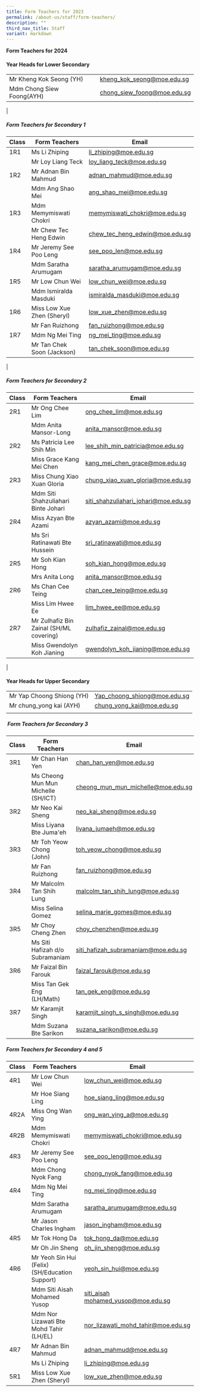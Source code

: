 ```yaml
---
title: Form Teachers for 2023
permalink: /about-us/staff/form-teachers/
description: ""
third_nav_title: Staff
variant: markdown
---
```

**Form Teachers for 2024**
#### **Year Heads for Lower Secondary**

|  |  |
|---|---|
| Mr Kheng Kok Seong (YH) | [kheng_kok_seong@moe.edu.sg](mailto:kheng_kok_seong@moe.edu.sg) |
| Mdm Chong Siew Foong(AYH) | [chong_siew_foong@moe.edu.sg](mailto:chong_siew_foong@moe.edu.sg) |
|

##### **Form Teachers for Secondary 1**

| Class | Form Teachers | Email |
|---|---|---|
| 1R1 | Ms Li Zhiping | [li_zhiping@moe.edu.sg](mailto:li_zhiping@moe.edu.sg) |
|  | Mr Loy Liang Teck | [loy_liang_teck@moe.edu.sg](mailto:loy_liang_teck@moe.edu.sg) |
| 1R2 | Mr Adnan Bin Mahmud | [adnan_mahmud@moe.edu.sg](mailto:adnan_mahmud@moe.edu.sg) |
|  | Mdm Ang Shao Mei| [ang_shao_mei@moe.edu.sg](mailto:ang_shao_mei@moe.edu.sg) |
| 1R3 | Mdm Memymiswati Chokri | [memymiswati_chokri@moe.edu.sg](mailto:memymiswati_chokri@moe.edu.sg) |
|  | Mr Chew Tec Heng Edwin| [chew_tec_heng_edwin@moe.edu.sg](mailto:chew_tec_heng_edwin@moe.edu.sg) |
| 1R4 | Mr Jeremy See Poo Leng | [see_poo_len@moe.edu.sg](mailto:see_poo_len@moe.edu.sg) |
|  | Mdm Saratha Arumugam | [saratha_arumugam@moe.edu.sg](mailto:saratha_arumugam@moe.edu.sg) |
| 1R5 | Mr Low Chun Wei | [low_chun_wei@moe.edu.sg](mailto:low_chun_wei@moe.edu.sg) |
|  | Mdm Ismiralda Masduki | [ismiralda_masduki@moe.edu.sg](mailto:ismiralda_masduki@moe.edu.sg) |
| 1R6 | Miss Low Xue Zhen (Sheryl) | [low_xue_zhen@moe.edu.sg](mailto:low_xue_zhen@moe.edu.sg) |
|  |Mr Fan Ruizhong | [fan_ruizhong@moe.edu.sg](mailto:fan_ruizhong@moe.edu.sg) |
| 1R7 | Mdm Ng Mei Ting | [ng_mei_ting@moe.edu.sg](mailto:ng_mei_ting@moe.edu.sg) |
|  |Mr Tan Chek Soon (Jackson) | [tan_chek_soon@moe.edu.sg](mailto:tan_chek_soon@moe.edu.sg) |
|
##### **Form Teachers for Secondary 2**

| Class | Form Teachers | Email |
|---|---|---|
| 2R1 | Mr Ong Chee Lim | [ong_chee_lim@moe.edu.sg](mailto:ong_chee_lim@moe.edu.sg) |
|  | Mdm Anita Mansor-Long | [anita_mansor@moe.edu.sg](mailto:anita_mansor@moe.edu.sg) |
| 2R2 |Ms Patricia Lee Shih Min | [lee_shih_min_patricia@moe.edu.sg](mailto:lee_shih_min_patricia@moe.edu.sg) |
|  | Miss Grace Kang Mei Chen | [kang_mei_chen_grace@moe.edu.sg](mailto:kang_mei_chen_grace@moe.edu.sg) |
| 2R3 | Miss Chung Xiao Xuan Gloria | [chung_xiao_xuan_gloria@moe.edu.sg](mailto:chung_xiao_gloria@moe.edu.sg) |
|  | Mdm Siti Shahzuliahari Binte Johari | [siti_shahzuliahari_johari@moe.edu.sg](mailto:siti_shahzuliahari_johari@moe.edu.sg) |
| 2R4 | Miss Azyan Bte Azami | [azyan_azami@moe.edu.sg](mailto:azyan_azami@moe.edu.sg) |
|  | Ms Sri Ratinawati Bte Hussein | [sri_ratinawati@moe.edu.sg](mailto:sri_ratinawati@moe.edu.sg) |
| 2R5 | Mr Soh Kian Hong | [soh_kian_hong@moe.edu.sg](mailto:soh_kian_hong@moe.edu.sg) |
|  | Mrs Anita Long   | [anita_mansor@moe.edu.sg](mailto:anita_mansor@moe.edu.sg) |
| 2R6 | Ms Chan Cee Teing | [chan_cee_teing@moe.edu.sg](mailto:chan_cee_teing@moe.edu.sg) |
|  | Miss Lim Hwee Ee | [lim_hwee_ee@moe.edu.sg](mailto:lm_hwee_ee@moe.edu.sg) |
| 2R7 | Mr Zulhafiz Bin Zainal (SH/ML covering) | [zulhafiz_zainal@moe.edu.sg](mailto:zhlhafiz_zainal@moe.edu.sg) |
|  | Miss Gwendolyn Koh Jianing | [gwendolyn_koh_jianing@moe.edu.sg](mailto:gwendolyn_koh_jianing@moe.edu.sg) |
| 

#### **Year Heads for Upper Secondary**

|  |  |
|---|---|
| Mr Yap Choong Shiong (YH) | [Yap_choong_shiong@moe.edu.sg](mailto:Yap_choong_shiong@moe.edu.sg) |
| Mr chung_yong kai (AYH) | [chung_yong_kai@moe.edu.sg](mailto:chung_yong_kai@moe.edu.sg) |
|  |  |

#####  **Form Teachers for Secondary 3**

| Class | Form Teachers | Email |
|---|---|---|
| 3R1 | Mr Chan Han Yen | [chan_han_yen@moe.edu.sg](mailto:chan_han_yen@moe.edu.sg) |
|  | Ms Cheong Mun Mun Michelle (SH/ICT) | [cheong_mun_mun_michelle@moe.edu.sg](mailto:cheong_mun_mun_michelle@moe.edu.sg) |
| 3R2 | Mr Neo Kai Sheng | [neo_kai_sheng@moe.edu.sg](mailto:neo_kai_sheng@moe.edu.sg) |
|  | Miss Liyana Bte Juma'eh | [liyana_jumaeh@moe.edu.sg](mailto:liyana_jumaeh@moe.edu.sg) |
| 3R3 | Mr Toh Yeow Chong (John) |[toh_yeow_chong@moe.edu.sg](mailto:toh_yew_chong@moe.edu.sg) |
|  | Mr Fan Ruizhong | [fan_ruizhong@moe.edu.sg](mailto:fan_ruizhong@moe.edu.sg) |
| 3R4 | Mr Malcolm Tan Shih Lung | [malcolm_tan_shih_lung@moe.edu.sg](mailto:malcolm_tan_shih_lung@moe.edu.sg) |
|  | Miss Selina Gomez | [selina_marie_gomes@moe.edu.sg](mailto:selina_marie_gomez@moe.edu.sg) |
| 3R5 | Mr Choy Cheng Zhen | [choy_chenzhen@moe.edu.sg](mailto:choy_chengzhen@moe.edu.sg) |
|  | Ms Siti Hafizah d/o Subramaniam | [siti_hafizah_subramaniam@moe.edu.sg](mailto:siti_hafizah_subramaniam@moe.edu.sg) |
| 3R6 | Mr Faizal Bin Farouk | [faizal_farouk@moe.edu.sg](mailto:faizal_farouk@moe.edu.sg) |
|  | Miss Tan Gek Eng (LH/Math) | [tan_gek_eng@moe.edu.sg](mailto:tan_gek_eng@moe.edu.sg) |
| 3R7 | Mr Karamjit Singh | [karamjit_singh_s_singh@moe.edu.sg](mailto:karamjit_singh_s_singh@moe.edu.sg) |
|  | Mdm Suzana Bte Sarikon | [suzana_sarikon@moe.edu.sg](mailto:suzana_sarikon@moe.edu.sg) |

##### **Form Teachers for Secondary 4 and 5**

| Class | Form Teachers | Email |
|---|---|---|
| 4R1 | Mr Low Chun Wei | [low_chun_wei@moe.edu.sg](mailto:low_chun_wei@moe.edu.sg) |
|  | Mr Hoe Siang Ling | [hoe_siang_ling@moe.edu.sg](mailto:hoe_siang_ling@moe.edu.sg) |
| 4R2A | Miss Ong Wan Ying | [ong_wan_ying_a@moe.edu.sg](mailto:ong_wan_ying_a@moe.edu.sg) |
| 4R2B | Mdm Memymiswati Chokri | [memymiswati_chokri@moe.edu.sg](mailto:memymiswati_chokri@moe.edu.sg) |
| 4R3 | Mr Jeremy See Poo Leng | [see_poo_leng@moe.edu.sg](mailto:see_poo_leng@moe.edu.sg) |
|  | Mdm Chong Nyok Fang | [chong_nyok_fang@moe.edu.sg](mailto:chong_nyok_fang@moe.edu.sg) |
| 4R4 | Mdm Ng Mei Ting | [ng_mei_ting@moe.edu.sg](mailto:ng_mei_ting@moe.edu.sg) |
|  | Mdm Saratha Arumugam | [saratha_arumugam@moe.edu.sg](mailto:saratha_arumugam@moe.edu.sg) |
|  | Mr Jason Charles Ingham | [jason_ingham@moe.edu.sg](mailto:jason_ingham@moe.edu.sg) |
| 4R5 | Mr Tok Hong Da | [tok_hong_da@moe.edu.sg](mailto:tok_hong_da@moe.edu.sg) |
|  | Mr Oh Jin Sheng | [oh_jin_sheng@moe.edu.sg](mailto:oh_jin_sheng@moe.edu.sg) |
| 4R6 | Mr Yeoh Sin Hui (Felix) (SH/Education Support) | [yeoh_sin_hui@moe.edu.sg](mailto:yeoh_sin_hui@moe.edu.sg) |
|  | Mdm Siti Aisah Mohamed Yusop | [siti_aisah mohamed_yusop@moe.edu.sg](mailto:siti_aisah_mohamed_yusop@moe.edu.sg) |
|  | Mdm Nor Lizawati Bte Mohd Tahir (LH/EL) | [nor_lizawati_mohd_tahir@moe.edu.sg](mailto:nor_lizawati_mohd_tahir@moe.edu.sg) |
| 4R7 | Mr Adnan Bin Mahmud | [adnan_mahmud@moe.edu.sg](mailto:adnan_mahmud@moe.edu.sg) |
|  | Ms Li Zhiping | [li_zhiping@moe.edu.sg](mailto:li_zhiping@moe.edu.sg) |
| 5R1 | Miss Low Xue Zhen (Sheryl) | [low_xue_zhen@moe.edu.sg](mailto:low_xue_zhen@moe.edu.sg) |